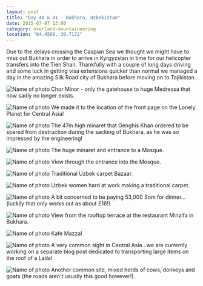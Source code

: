 ```yaml
---
layout: post
title: "Day 40 & 41 - Bukhara, Uzbekistan"
date: 2015-07-07 13:00
category: overland-mountaineering
location: "64.4568, 39.7172"
---
```


Due to the delays crossing the Caspian Sea we thought we might have to miss out Bukhara in order to arrive in Kyrgyzstan in time for our helicopter transfers into the Tien Shan.  Thankfully with a couple of long days driving and some luck in getting visa extensions quicker than normal we managed a day in the amazing Silk Road city of Bukhara before moving on to Tajikistan.

![Name of photo](/photos/bukhara/bukhara-3.jpg "Optional title")
Chor Minor - only the gatehouse to huge Medressa that now sadly no longer exists.

![Name of photo](/photos/bukhara/bukhara-9.jpg "Optional title")
We made it to the location of the front page on the Lonely Planet for Central Asia!

![Name of photo](/photos/bukhara/bukhara-5.jpg "Optional title")
The 47m high minaret that Genghis Khan ordered to be spared from destruction during the sacking of Bukhara, as he was so impressed by the engineering!

![Name of photo](/photos/bukhara/bukhara-6.jpg "Optional title")
The huge minaret and entrance to a Mosque.

![Name of photo](/photos/bukhara/bukhara-11.jpg "Optional title")
View through the entrance into the Mosque.

![Name of photo](/photos/bukhara/bukhara-4.jpg "Optional title")
Traditional Uzbek carpet Bazaar.

![Name of photo](/photos/bukhara/bukhara-10.jpg "Optional title")
Uzbek women hard at work making a traditional carpet.

![Name of photo](/photos/bukhara/bukhara-1.jpg "Optional title")
A bit concerned to be paying 53,000 Som for dinner...(luckily that only works out as about £16!)

![Name of photo](/photos/bukhara/bukhara-8.jpg "Optional title")
View from the rooftop terrace at the restaurant Minzifa in Bukhara.

![Name of photo](/photos/bukhara/bukhara-2.jpg "Optional title")
Kafe Mazza!

![Name of photo](/photos/bukhara/bukhara-7.jpg "Optional title")
A very common sight in Central Asia...we are currently working on a separate blog post dedicated to transporting large items on the roof of a Lada!

![Name of photo](/photos/bukhara/bukhara-12.jpg "Optional title")
Another common site, mixed herds of cows, donkeys and goats (the roads aren't usually this good however!).
